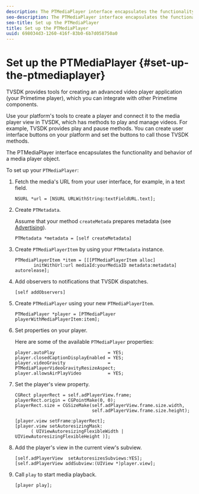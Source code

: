 ```yaml
---
description: The PTMediaPlayer interface encapsulates the functionality and behavior of a media player object.
seo-description: The PTMediaPlayer interface encapsulates the functionality and behavior of a media player object.
seo-title: Set up the PTMediaPlayer
title: Set up the PTMediaPlayer
uuid: 698034d3-1260-416f-83b0-6b7d058750a0
---
```


# Set up the PTMediaPlayer {#set-up-the-ptmediaplayer}

TVSDK provides tools for creating an advanced video player application (your Primetime player), which you can integrate with other Primetime components.

Use your platform's tools to create a player and connect it to the media player view in TVSDK, which has methods to play and manage videos. For example, TVSDK provides play and pause methods. You can create user interface buttons on your platform and set the buttons to call those TVSDK methods.

The PTMediaPlayer interface encapsulates the functionality and behavior of a media player object.

To set up your `PTMediaPlayer`: 

1. Fetch the media's URL from your user interface, for example, in a text field.

   ```
   NSURL *url = [NSURL URLWithString:textFieldURL.text];
   ```

1. Create `PTMetadata`.

   Assume that your method `createMetada` prepares metadata (see [Advertising](../../ios-3.4-advertising/ios-3.4-advertising-requirements.md)).

   ```
   PTMetadata *metadata = [self createMetadata]
   ```

1. Create `PTMediaPlayerItem` by using your `PTMetadata` instance.

   ```
   PTMediaPlayerItem *item = [[[PTMediaPlayerItem alloc] 
          initWithUrl:url mediaId:yourMediaID metadata:metadata] autorelease];
   ```

1. Add observers to notifications that TVSDK dispatches.

   ```
   [self addObservers]
   ```

1. Create `PTMediaPlayer` using your new `PTMediaPlayerItem`.

   ```
   PTMediaPlayer *player = [PTMediaPlayer playerWithMediaPlayerItem:item];
   ```

1. Set properties on your player.

   Here are some of the available `PTMediaPlayer` properties: 

   ```
   player.autoPlay                    = YES;  
   player.closedCaptionDisplayEnabled = YES; 
   player.videoGravity                = PTMediaPlayerVideoGravityResizeAspect;  
   player.allowsAirPlayVideo          = YES;
   ```

1. Set the player's view property.

   ```
   CGRect playerRect = self.adPlayerView.frame;  
   playerRect.origin = CGPointMake(0, 0); 
   playerRect.size = CGSizeMake(self.adPlayerView.frame.size.width,  
                                self.adPlayerView.frame.size.height); 
    
   [player.view setFrame:playerRect]; 
   [player.view setAutoresizingMask:  
         ( UIViewAutoresizingFlexibleWidth | UIViewAutoresizingFlexibleHeight )];
   ```

1. Add the player's view in the current view's subview.

   ```
   [self.adPlayerView  setAutoresizesSubviews:YES];  
   [self.adPlayerView addSubview:(UIView *)player.view];
   ```

1. Call `play` to start media playback.

   ```
   [player play];
   ```